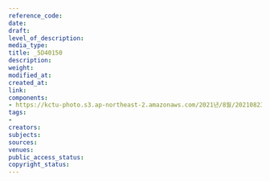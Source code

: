 ```yaml
---
reference_code: 
date: 
draft: 
level_of_description: 
media_type: 
title: _5D40150
description: 
weight: 
modified_at: 
created_at: 
link: 
components:
- https://kctu-photo.s3.ap-northeast-2.amazonaws.com/2021년/8월/20210823_전국+6개+지하철+노조+총투쟁+선포+기자회견/_5D40150.jpg
tags:
- 
creators: 
subjects: 
sources: 
venues: 
public_access_status: 
copyright_status: 
---
```

